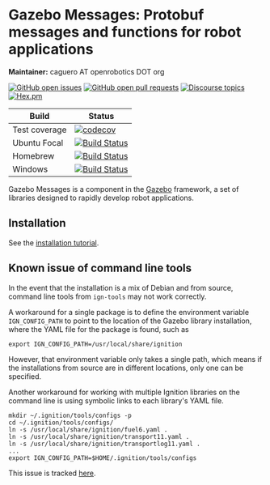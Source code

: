 # Gazebo Messages: Protobuf messages and functions for robot applications

**Maintainer:** caguero AT openrobotics DOT org

[![GitHub open issues](https://img.shields.io/github/issues-raw/gazebosim/gz-msgs.svg)](https://github.com/gazebosim/gz-msgs/issues)
[![GitHub open pull requests](https://img.shields.io/github/issues-pr-raw/gazebosim/gz-msgs.svg)](https://github.com/gazebosim/gz-msgs/pulls)
[![Discourse topics](https://img.shields.io/discourse/https/community.gazebosim.org/topics.svg)](https://community.gazebosim.org)
[![Hex.pm](https://img.shields.io/hexpm/l/plug.svg)](https://www.apache.org/licenses/LICENSE-2.0)

Build | Status
-- | --
Test coverage | [![codecov](https://codecov.io/gh/gazebosim/gz-msgs/branch/ign-msgs8/graph/badge.svg)](https://codecov.io/gh/gazebosim/gz-msgs/branch/ign-msgs8)
Ubuntu Focal | [![Build Status](https://build.osrfoundation.org/buildStatus/icon?job=ignition_msgs-ci-ign-msgs8-focal-amd64)](https://build.osrfoundation.org/job/ignition_msgs-ci-ign-msgs8-focal-amd64)
Homebrew      | [![Build Status](https://build.osrfoundation.org/buildStatus/icon?job=ignition_msgs-ci-ign-msgs8-homebrew-amd64)](https://build.osrfoundation.org/job/ignition_msgs-ci-ign-msgs8-homebrew-amd64)
Windows       | [![Build Status](https://build.osrfoundation.org/buildStatus/icon?job=ignition_msgs-ci-ign-msgs8-windows7-amd64)](https://build.osrfoundation.org/job/ignition_msgs-ci-ign-msgs8-windows7-amd64)

Gazebo Messages is a component in the [Gazebo](http://gazebosim.org)
framework, a set of libraries designed to rapidly develop robot applications.

## Installation

See the [installation tutorial](https://gazebosim.org/api/msgs/7.0/install.html).

## Known issue of command line tools

In the event that the installation is a mix of Debian and from source, command
line tools from `ign-tools` may not work correctly.

A workaround for a single package is to define the environment variable
`IGN_CONFIG_PATH` to point to the location of the Gazebo library installation,
where the YAML file for the package is found, such as
```
export IGN_CONFIG_PATH=/usr/local/share/ignition
```

However, that environment variable only takes a single path, which means if the
installations from source are in different locations, only one can be specified.

Another workaround for working with multiple Ignition libraries on the command
line is using symbolic links to each library's YAML file.
```
mkdir ~/.ignition/tools/configs -p
cd ~/.ignition/tools/configs/
ln -s /usr/local/share/ignition/fuel6.yaml .
ln -s /usr/local/share/ignition/transport11.yaml .
ln -s /usr/local/share/ignition/transportlog11.yaml .
...
export IGN_CONFIG_PATH=$HOME/.ignition/tools/configs
```

This issue is tracked [here](https://github.com/gazebosim/gz-tools/issues/8).

